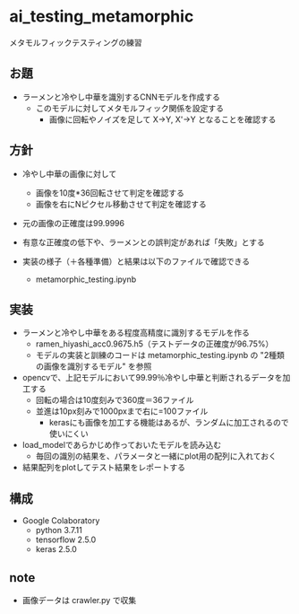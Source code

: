 # ai_testing_metamorphic

メタモルフィックテスティングの練習

## お題

* ラーメンと冷やし中華を識別するCNNモデルを作成する
    * このモデルに対してメタモルフィック関係を設定する
        * 画像に回転やノイズを足して X→Y, X'→Y となることを確認する

## 方針

* 冷やし中華の画像に対して
    * 画像を10度*36回転させて判定を確認する
    * 画像を右にNピクセル移動させて判定を確認する
* 元の画像の正確度は99.9996
* 有意な正確度の低下や、ラーメンとの誤判定があれば「失敗」とする

* 実装の様子（＋各種準備）と結果は以下のファイルで確認できる
    * metamorphic_testing.ipynb

## 実装

* ラーメンと冷やし中華をある程度高精度に識別するモデルを作る
    * ramen_hiyashi_acc0.9675.h5（テストデータの正確度が96.75%）
    * モデルの実装と訓練のコードは metamorphic_testing.ipynb の "2種類の画像を識別するモデル" を参照
* opencvで、上記モデルにおいて99.99％冷やし中華と判断されるデータを加工する
    * 回転の場合は10度刻みで360度＝36ファイル
    * 並進は10px刻みで1000pxまで右に=100ファイル
        * kerasにも画像を加工する機能はあるが、ランダムに加工されるので使いにくい
* load_modelであらかじめ作っておいたモデルを読み込む
    * 毎回の識別の結果を、パラメータと一緒にplot用の配列に入れておく
* 結果配列をplotしてテスト結果をレポートする


## 構成

* Google Colaboratory
    * python 3.7.11
    * tensorflow 2.5.0
    * keras 2.5.0

## note

* 画像データは crawler.py で収集
